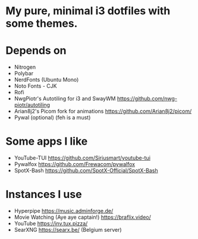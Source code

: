 # My pure, minimal i3 dotfiles with some themes.

# Depends on 
- Nitrogen
- Polybar
- NerdFonts (Ubuntu Mono)
- Noto Fonts - CJK
- Rofi
- NwgPiotr's Autotiling for i3 and SwayWM
  https://github.com/nwg-piotr/autotiling
- Arian8j2's Picom fork for animations
  https://github.com/Arian8j2/picom/
- Pywal (optional) (feh is a must)

# Some apps I like
- YouTube-TUI
  https://github.com/Siriusmart/youtube-tui
- Pywalfox
  https://github.com/Frewacom/pywalfox
- SpotX-Bash
  https://github.com/SpotX-Official/SpotX-Bash

# Instances I use
- Hyperpipe
  https://music.adminforge.de/
- Movie Watching (Aye aye captain!)
  https://braflix.video/
- YouTube
  https://inv.tux.pizza/
- SearXNG
  https://searx.be/ (Belgium server)



